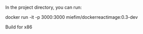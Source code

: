 In the project directory, you can run:

docker run -it -p 3000:3000 miefim/dockerreactimage:0.3-dev

Build for x86
